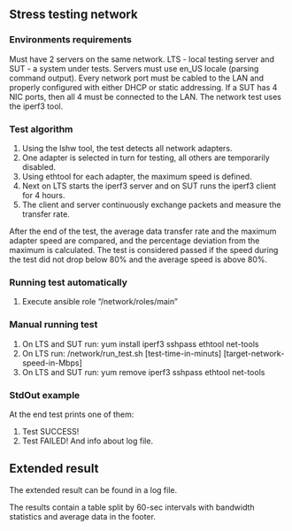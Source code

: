 ## Stress testing network
### Environments requirements
Must have 2 servers on the same network. LTS - local testing server and SUT - a system under tests. Servers must use en_US locale (parsing command output).
Every network port must be cabled to the LAN and properly configured with either DHCP or static addressing. If a SUT has 4 NIC ports, then all 4 must be connected to the LAN.
The network test uses the iperf3 tool.
### Test algorithm
1. Using the lshw tool, the test detects all network adapters.
2. One adapter is selected in turn for testing, all others are temporarily disabled.
3. Using ethtool for each adapter, the maximum speed is defined.
4. Next on LTS starts the iperf3 server and on SUT runs the iperf3 client for 4 hours.
5. The client and server continuously exchange packets and measure the transfer rate.

After the end of the test, the average data transfer rate and the maximum adapter speed are compared, and the percentage deviation from the maximum is calculated. The test is considered passed if the speed during the test did not drop below 80% and the average speed is above 80%.
### Running test automatically
1. Execute ansible role “/network/roles/main”
### Manual running test
1. On LTS and SUT run: yum install iperf3 sshpass ethtool net-tools
2. On LTS run: /network/run_test.sh <LTS-host> <SUT-host> [test-time-in-minuts] [target-network-speed-in-Mbps]
3. On LTS and SUT run: yum remove iperf3 sshpass ethtool net-tools
### StdOut example
At the end test prints one of them:
1. Test SUCCESS!
2. Test FAILED!
And info about log file.

## Extended result
The extended result can be found in a log file.

The results contain a table split by 60-sec intervals with bandwidth statistics and average data in the footer.